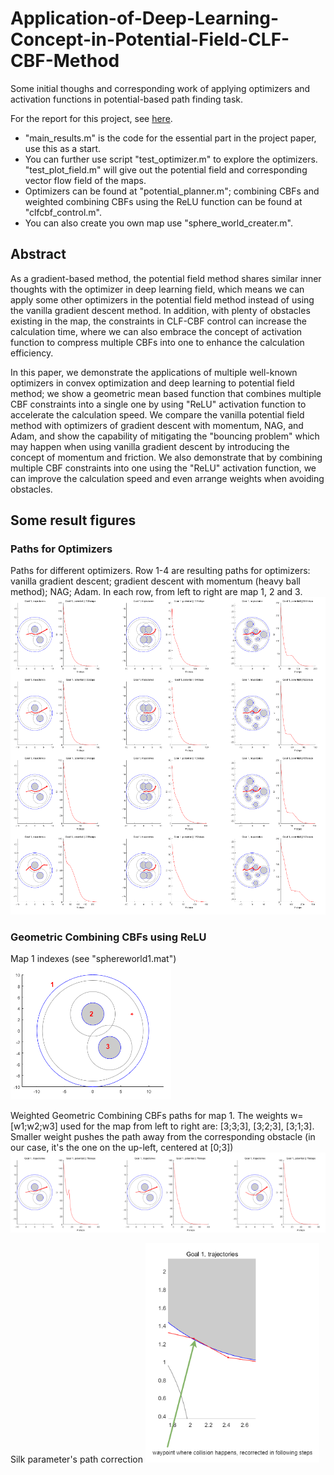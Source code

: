 # Application-of-Deep-Learning-Concept-in-Potential-Field-CLF-CBF-Method
Some initial thoughs and corresponding work of applying optimizers and activation functions in potential-based path finding task.

For the report for this project, see [here](https://drive.google.com/file/d/1z-baPbQhgcbU4BF9MTtk8ipE8aZwfPiu/view?usp=sharing).

* "main_results.m" is the code for the essential part in the project paper, use this as a start.
* You can further use script "test_optimizer.m" to explore the optimizers. "test_plot_field.m" will give out the potential field and corresponding vector flow field of the maps.
* Optimizers can be found at "potential_planner.m"; combining CBFs and weighted combining CBFs using the ReLU function can be found at "clfcbf_control.m".
* You can also create you own map use "sphere_world_creater.m".


## Abstract
As a gradient-based method, the potential field method shares similar inner thoughts with the optimizer in deep learning field, which means we can apply some other optimizers in the potential field method instead of using the vanilla gradient descent method. In addition, with plenty of obstacles existing in the map, the constraints in CLF-CBF control can increase the calculation time, where we can also embrace the concept of activation function to compress multiple CBFs into one to enhance the calculation efficiency. 

In this paper, we demonstrate the applications of multiple well-known optimizers in convex optimization and deep learning to potential field method; we show a geometric mean based function that combines multiple CBF constraints into a single one by using "ReLU" activation function to accelerate the calculation speed. We compare the vanilla potential field method with optimizers of gradient descent with momentum, NAG, and Adam, and show the capability of mitigating the "bouncing problem" which may happen when using vanilla gradient descent by introducing the concept of momentum and friction. We also demonstrate that by combining multiple CBF constraints into one using the "ReLU" activation function, we can improve the calculation speed and even arrange weights when avoiding obstacles.



## Some result figures
### Paths for Optimizers
Paths for different optimizers. Row 1-4 are resulting paths for optimizers: vanilla gradient descent; gradient descent with momentum (heavy ball method); NAG; Adam. In each row, from left to right are map 1, 2 and 3.
![](https://github.com/GuoyaoShen/Application-of-Deep-Learning-Concept-in-Potential-Field-CLF-CBF-Method/blob/main/figs/paths%20for%20optimizers.png)

### Geometric Combining CBFs using ReLU
Map 1 indexes (see "sphereworld1.mat")
![](https://github.com/GuoyaoShen/Application-of-Deep-Learning-Concept-in-Potential-Field-CLF-CBF-Method/blob/main/figs/map1_idx.png)

Weighted Geometric Combining CBFs paths for map 1. The weights w=[w1;w2;w3] used for the map from left to right are: [3;3;3], [3;2;3], [3;1;3]. Smaller weight pushes the path away from the corresponding obstacle (in our case, it's the one on the up-left, centered at [0;3])
![](https://github.com/GuoyaoShen/Application-of-Deep-Learning-Concept-in-Potential-Field-CLF-CBF-Method/blob/main/figs/map1_weighted_clfcbf.png)

Silk parameter's path correction
![](https://github.com/GuoyaoShen/Application-of-Deep-Learning-Concept-in-Potential-Field-CLF-CBF-Method/blob/main/figs/weighted_clfcbf_correction.png)

